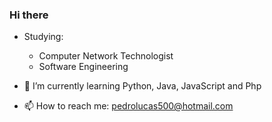 ### Hi there

- Studying:
  - Computer Network Technologist
  - Software Engineering

- 🌱 I’m currently learning Python, Java, JavaScript and Php

- 📫 How to reach me: pedrolucas500@hotmail.com
